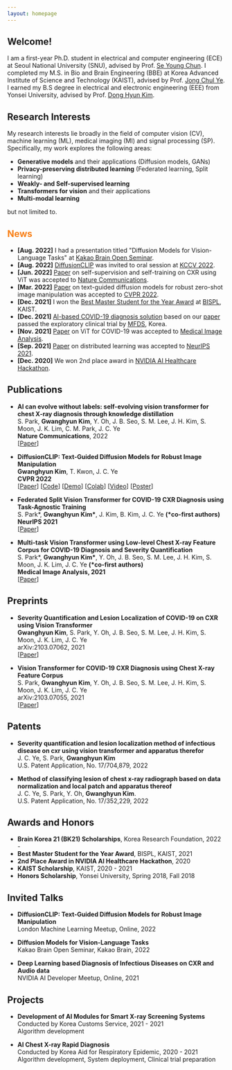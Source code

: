 ```yaml
---
layout: homepage
---
```


## Welcome! 

I am a first-year Ph.D. student in electrical and computer engineering (ECE) at Seoul National University (SNU), advised by Prof. [Se Young Chun](https://icl.snu.ac.kr/pi).
  I completed my M.S. in Bio and Brain Engineering (BBE)  at Korea Advanced Institute of Science and Technology (KAIST), advised by Prof. [Jong Chul Ye](https://bispl.weebly.com/professor.html).
I earned my B.S degree in electrical and electronic engineering (EEE) from Yonsei University, advised by Prof. [Dong Hyun Kim](http://kimchi.yonsei.ac.kr/default/01/01.php#s1).


## Research Interests
My research interests lie broadly in the field of computer vision (CV), machine learning (ML), medical imaging (MI) and signal processing (SP). Specifically, my work explores the following areas:
- **Generative models** and their applications (Diffusion models, GANs)
- **Privacy-preserving distributed learning** (Federated learning, Split learning)
- **Weakly- and Self-supervised learning**
- **Transformers for vision** and their applications
- **Multi-modal learning**  

but not limited to.

## <b style="color:#F88017">News</b>
- **[Aug. 2022]** I had a presentation titled "Diffusion Models for Vision-Language Tasks" at [Kakao Brain Open Seminar](https://www.kakaobrain.com/).
- **[Aug. 2022]** [DiffusionCLIP](https://openaccess.thecvf.com/content/CVPR2022/html/Kim_DiffusionCLIP_Text-Guided_Diffusion_Models_for_Robust_Image_Manipulation_CVPR_2022_paper.html) was invited to oral session at [KCCV 2022](http://kccv2022.kcvs.kr/).
- **[Jun. 2022]** [Paper](https://www.nature.com/articles/s41467-022-31514-x) on self-supervision and self-training on CXR using ViT was accepted to [Nature Communications](https://www.nature.com/ncomms/aims?gclid=Cj0KCQjwzLCVBhD3ARIsAPKYTcRgreQTZQgfNQoa9T20b_DFX47TpljFwkD09uQTo00ca6hwEV4eqcEaAh1_EALw_wcB).
- **[Mar. 2022]** [Paper](https://openaccess.thecvf.com/content/CVPR2022/html/Kim_DiffusionCLIP_Text-Guided_Diffusion_Models_for_Robust_Image_Manipulation_CVPR_2022_paper.html) on text-guided diffusion models for robust zero-shot image manipulation was accepted to [CVPR 2022](https://cvpr2022.thecvf.com/).
- **[Dec. 2021]** I won the [Best Master Student for the Year Award](https://bispl.weebly.com/bispl-hall-of-fame) at [BISPL](https://bispl.weebly.com/), KAIST.
- **[Dec. 2021]** [AI-based COVID-19 diagnosis solution](https://www.promedius.ai/product/1) based on our [paper](https://www.sciencedirect.com/science/article/pii/S1361841521003443) passed the exploratory clinical trial by [MFDS](https://www.mfds.go.kr/eng/index.do), Korea.
- **[Nov. 2021]** [Paper](https://www.sciencedirect.com/science/article/pii/S1361841521003443) on ViT for COVID-19 was accepted to [Medical Image Analysis](https://www.journals.elsevier.com/medical-image-analysis).
- **[Sep. 2021]** [Paper](https://papers.nips.cc/paper/2021/file/ceb0595112db2513b9325a85761b7310-Paper.pdf) on distributed learning was accepted to [NeurIPS 2021](https://neurips.cc/Conferences/2021).
- **[Dec. 2020]** We won 2nd place award in [NVIDIA AI Healthcare Hackathon](https://dreamai.kr/fair_nvidia).

## Publications


- **AI can evolve without labels: self-evolving vision transformer for chest X-ray diagnosis through knowledge distillation**
  <br>
  S. Park, **Gwanghyun Kim**, Y. Oh, J. B. Seo, S. M. Lee, J. H. Kim, S. Moon, J. K. Lim,  C. M. Park, J. C. Ye
  <br>
  **Nature Communications**, 2022
  <br>
  [[Paper](https://www.nature.com/articles/s41467-022-31514-x)] 

- **DiffusionCLIP: Text-Guided Diffusion Models for Robust Image Manipulation**
  <br>
  **Gwanghyun Kim**, T. Kwon, J. C. Ye 
  <br>
  **CVPR 2022**
  <br>
[[Paper](https://openaccess.thecvf.com/content/CVPR2022/html/Kim_DiffusionCLIP_Text-Guided_Diffusion_Models_for_Robust_Image_Manipulation_CVPR_2022_paper.html)] [[Code](https://github.com/gwang-kim/DiffusionCLIP)]  [[Demo](https://replicate.com/gwang-kim/diffusionclip)] [[Colab](https://colab.research.google.com/drive/1E8QHZ3BbkF6hzk0rRKzhfkySmYf_BZaE?usp=sharing)] [[Video](https://youtu.be/YVCtaXw6fw8)] [[Poster](https://drive.google.com/file/d/1QgRFIRba492dCZ6v7BcZB9zqyp91aTjL/view?usp=sharing)]


- **Federated Split Vision Transformer for COVID-19 CXR Diagnosis using Task-Agnostic Training**
  <br>
  S. Park\*, **Gwanghyun Kim\***, J. Kim, B. Kim, J. C. Ye **(\*co-first authors)**
  <br>
  **NeurIPS 2021**
  <br>
[[Paper](https://papers.nips.cc/paper/2021/file/ceb0595112db2513b9325a85761b7310-Paper.pdf)] 

[//]: # (  [[PDF]&#40;https://arxiv.org/pdf/2002.10211.pdf&#41;] [[Code]&#40;https://github.com/yaoyao-liu/mnemonics&#41;]  <strong><i style="color:#e74d3c">Oral Presentation</i></strong>)

- **Multi-task Vision Transformer using Low-level Chest X-ray Feature Corpus for COVID-19 Diagnosis and Severity Quantification**
  <br>
  S. Park\*,  **Gwanghyun Kim\***, Y. Oh, J. B. Seo, S. M. Lee, J. H. Kim, S. Moon, J. K. Lim, J. C. Ye **(\*co-first authors)**
  <br>
  **Medical Image Analysis, 2021**
  <br>
  [[Paper](https://www.sciencedirect.com/science/article/pii/S1361841521003443)] 


## Preprints



- **Severity Quantification and Lesion Localization of COVID-19 on CXR using Vision Transformer**
  <br>
  **Gwanghyun Kim**, S. Park, Y. Oh, J. B. Seo, S. M. Lee, J. H. Kim, S. Moon, J. K. Lim, J. C. Ye
  <br>
  arXiv:2103.07062, 2021
  <br>
  [[Paper](https://arxiv.org/pdf/2103.07062.pdf)] 

- **Vision Transformer for COVID-19 CXR Diagnosis using Chest X-ray Feature Corpus**
  <br>
  S. Park, **Gwanghyun Kim**, Y. Oh, J. B. Seo, S. M. Lee, J. H. Kim, S. Moon, J. K. Lim, J. C. Ye
  <br>
  arXiv:2103.07055, 2021
  <br>
  [[Paper](https://arxiv.org/pdf/2103.07055.pdf)]


## Patents

- **Severity quantification and lesion localization method of infectious disease on cxr using vision transformer and apparatus therefor**
  <br>
  J. C. Ye, S. Park, **Gwanghyun Kim**
  <br>
  U.S. Patent Application, No. 17/704,879, 2022

- **Method of classifying lesion of chest x-ray radiograph based on data normalization and local patch and apparatus thereof**
  <br>
  J. C. Ye, S. Park, Y. Oh, **Gwanghyun Kim**.
  <br>
  U.S. Patent Application, No. 17/352,229, 2022

## Awards and Honors
- **Brain Korea 21 (BK21) Scholarships**, Korea Research Foundation, 2022 -
- **Best Master Student for the Year Award**, BISPL, KAIST, 2021
- **2nd Place Award in NVIDIA AI Healthcare Hackathon**, 2020
- **KAIST Scholarship**, KAIST, 2020 - 2021
- **Honors Scholarship**, Yonsei University, Spring 2018, Fall 2018
  
## Invited Talks

- **DiffusionCLIP: Text-Guided Diffusion Models for Robust Image Manipulation**
  <br>
  London Machine Learning Meetup, Online, 2022

- **Diffusion Models for Vision-Language Tasks**
  <br>
  Kakao Brain Open Seminar, Kakao Brain, 2022

- **Deep Learning based Diagnosis of Infectious Diseases on CXR and Audio data**
  <br>
  NVIDIA AI Developer Meetup, Online, 2021

## Projects

- **Development of AI Modules for Smart X-ray Screening Systems**
  <br>
  Conducted by Korea Customs Service, 2021 - 2021
  <br>
  Algorithm development

- **AI Chest X-ray Rapid Diagnosis**
  <br>
  Conducted by Korea Aid for Respiratory Epidemic, 2020 - 2021
  <br>
  Algorithm development, System deployment, Clinical trial preparation


[//]: # (## Services)
[//]: # ()
[//]: # (- Conference Reviewers: NeurIPS 2020, CVPR 2020.)

[//]: # (- Journal Reviewers: T-PAMI, IJCV.)
